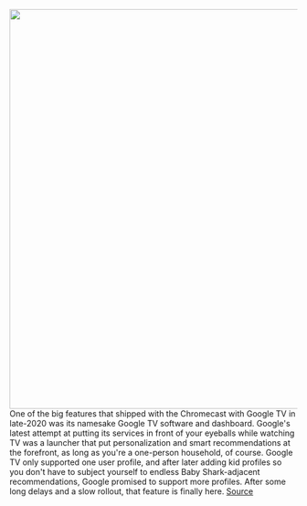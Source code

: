 <img src='https://cdn.vox-cdn.com/thumbor/Nqa44rfd33Zmc7-ZmHUbl9ggkKs=/0x0:2040x1360/1200x800/filters:focal(857x517:1183x843)/cdn.vox-cdn.com/uploads/chorus_image/image/70996553/DSCF2124.0.jpg' width='700px' /><br/>
One of the big features that shipped with the Chromecast with Google TV in late-2020 was its namesake Google TV software and dashboard. Google's latest attempt at putting its services in front of your eyeballs while watching TV was a launcher that put personalization and smart recommendations at the forefront, as long as you're a one-person household, of course. Google TV only supported one user profile, and after later adding kid profiles so you don't have to subject yourself to endless Baby Shark-adjacent recommendations, Google promised to support more profiles. After some long delays and a slow rollout, that feature is finally here.
<a href='https://www.theverge.com/2022/6/20/23175945/google-tv-update-multiple-users-personalized-profiles-chromecast'> Source <a/>